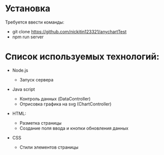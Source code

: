 # Установка

Требуется ввести команды:

- git clone https://github.com/nickitin123321/anychartTest
- npm run server

# Список используемых технологий:

- Node.js

  - Запуск сервера

- Java script

  - Контроль данных (DataController)
  - Отрисовка графика на svg (ChartController)

- HTML:

  - Разметка страницы
  - Создание поля ввода и кнопки обновления данных

- CSS
  - Cтили элементов страницы
